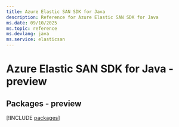 ```yaml
---
title: Azure Elastic SAN SDK for Java
description: Reference for Azure Elastic SAN SDK for Java
ms.date: 09/10/2025
ms.topic: reference
ms.devlang: java
ms.service: elasticsan
---
```

# Azure Elastic SAN SDK for Java - preview
## Packages - preview
[!INCLUDE [packages](elastic-san-index.md)]